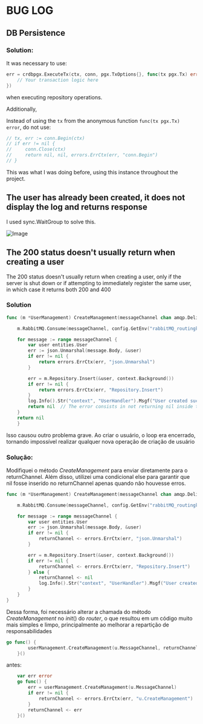 # BUG LOG

## DB Persistence

### Solution:

It was necessary to use:

```go
err = crdbpgx.ExecuteTx(ctx, conn, pgx.TxOptions{}, func(tx pgx.Tx) error {
    // Your transaction logic here
})
```

when executing repository operations.

Additionally,

Instead of using the `tx` from the anonymous function `func(tx pgx.Tx) error`, do not use:

```go
// tx, err := conn.Begin(ctx)
// if err != nil {
//     conn.Close(ctx)
//     return nil, nil, errors.ErrCtx(err, "conn.Begin")
// }
```

This was what I was doing before, using this instance throughout the project.

## The user has already been created, it does not display the log and returns response

I used sync.WaitGroup to solve this.


![Image](https://github.com/Lucasvmarangoni/financial-file-manager/assets/101952043/2d858f64-bad8-4399-865f-669c923c41c1)



## The 200 status doesn't usually return when creating a user

The 200 status doesn't usually return when creating a user, only if the server is shut down or if attempting to immediately register the same user, in which case it returns both 200 and 400

### Solution

```go
func (m *UserManagement) CreateManagement(messageChannel chan amqp.Delivery) error {

	m.RabbitMQ.Consume(messageChannel, config.GetEnv("rabbitMQ_routingkey_userCreate").(string))

	for message := range messageChannel {
		var user entities.User
		err := json.Unmarshal(message.Body, &user)
		if err != nil {
			return errors.ErrCtx(err, "json.Unmarshal")
		}

		err = m.Repository.Insert(&user, context.Background())
		if err != nil {			
			return errors.ErrCtx(err, "Repository.Insert")
		}
		log.Info().Str("context", "UserHandler").Msgf("User created successfully (%s)", user.ID)
		return nil  // The error consists in not returning nil inside the loop.
	}	
	return nil
    }
```

Isso causou outro problema grave. Ao criar o usuário, o loop era encerrado, tornando impossível realizar qualquer nova operação de criação de usuário

### Solução:

Modifiquei o método *CreateManagement* para enviar diretamente para o returnChannel. Além disso, utilizei uma condicional else para garantir que nil fosse inserido no returnChannel apenas quando não houvesse erros.

```go
func (m *UserManagement) CreateManagement(messageChannel chan amqp.Delivery, returnChannel chan error) {

	m.RabbitMQ.Consume(messageChannel, config.GetEnv("rabbitMQ_routingkey_userCreate").(string))

	for message := range messageChannel {
		var user entities.User
		err := json.Unmarshal(message.Body, &user)
		if err != nil {
			returnChannel <- errors.ErrCtx(err, "json.Unmarshal")
		}

		err = m.Repository.Insert(&user, context.Background())
		if err != nil {
			returnChannel <- errors.ErrCtx(err, "Repository.Insert")
		} else {
			returnChannel <- nil
			log.Info().Str("context", "UserHandler").Msgf("User created successfully (%s)", user.ID)
		}
	}
}
```

Dessa forma, foi necessário alterar a chamada do método *CreateManagement* no *init*() do *router*, o que resultou em um código muito mais simples e limpo, principalmente ao melhorar a repartição de responsabilidades

```go
go func() {
		userManagement.CreateManagement(u.MessageChannel, returnChannel)		
	}()
```

antes:

```go
	var err error
	go func() {
		err = userManagement.CreateManagement(u.MessageChannel)
		if err != nil {
			returnChannel <- errors.ErrCtx(err, "u.CreateManagement")
		}
		returnChannel <- err
	}()
```